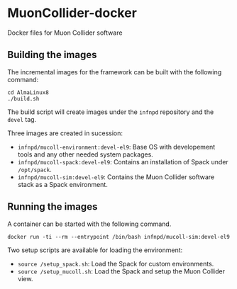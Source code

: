 # MuonCollider-docker
Docker files for Muon Collider software

## Building the images
The incremental images for the framework can be built with the following command:

```shell
cd AlmaLinux8
./build.sh
```

The build script will create images under the `infnpd` repository and the
`devel` tag.

Three images are created in sucession:
- `infnpd/mucoll-environment:devel-el9`: Base OS with developement tools and any other needed system packages.
- `infnpd/mucoll-spack:devel-el9`: Contains an installation of Spack under `/opt/spack`.
- `infnpd/mucoll-sim:devel-el9`: Contains the Muon Collider software stack as a Spack environment.

## Running the images

A container can be started with the following command.

```shell
docker run -ti --rm --entrypoint /bin/bash infnpd/mucoll-sim:devel-el9
```

Two setup scripts are available for loading the environment:
- `source /setup_spack.sh`: Load the Spack for custom environments.
- `source /setup_mucoll.sh`: Load the Spack and setup the Muon Collider view.

